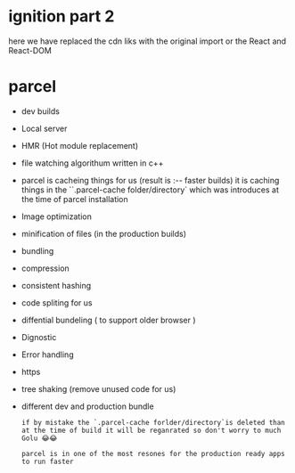 # ignition part 2

here we have replaced the cdn liks with the original import or the React and React-DOM

# parcel

- dev builds
- Local server
- HMR (Hot module replacement)
- file watching algorithum written in c++
- parcel is cacheing things for us (result is :-- faster builds) it is caching things in the ``.parcel-cache folder/directory` which was introduces at the time of parcel installation
- Image optimization
- minification of files (in the production builds)
- bundling
- compression
- consistent hashing
- code spliting for us
- diffential bundeling ( to support older browser )
- Dignostic
- Error handling
- https
- tree shaking (remove unused code for us)
- different dev and production bundle


      if by mistake the `.parcel-cache forlder/directory`is deleted than at the time of build it will be reganrated so don't worry to much Golu 😂😂

      parcel is in one of the most resones for the production ready apps to run faster
